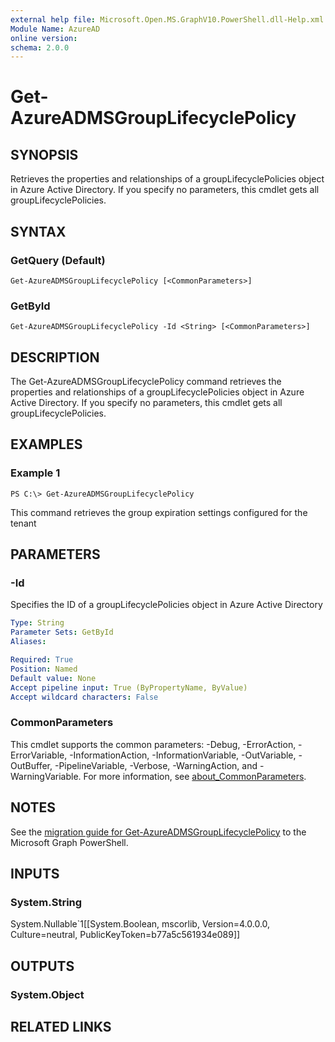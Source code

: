 ```yaml
---
external help file: Microsoft.Open.MS.GraphV10.PowerShell.dll-Help.xml
Module Name: AzureAD
online version:
schema: 2.0.0
---
```


# Get-AzureADMSGroupLifecyclePolicy

## SYNOPSIS
Retrieves the properties and relationships of a groupLifecyclePolicies object in Azure Active Directory.
If you specify no parameters, this cmdlet gets all groupLifecyclePolicies.

## SYNTAX

### GetQuery (Default)
```
Get-AzureADMSGroupLifecyclePolicy [<CommonParameters>]
```

### GetById
```
Get-AzureADMSGroupLifecyclePolicy -Id <String> [<CommonParameters>]
```

## DESCRIPTION
The Get-AzureADMSGroupLifecyclePolicy command retrieves the properties and relationships of a groupLifecyclePolicies object in Azure Active Directory.
If you specify no parameters, this cmdlet gets all groupLifecyclePolicies.

## EXAMPLES

### Example 1
```
PS C:\> Get-AzureADMSGroupLifecyclePolicy
```

This command retrieves the group expiration settings configured for the tenant

## PARAMETERS

### -Id
Specifies the ID of a groupLifecyclePolicies object in Azure Active Directory

```yaml
Type: String
Parameter Sets: GetById
Aliases:

Required: True
Position: Named
Default value: None
Accept pipeline input: True (ByPropertyName, ByValue)
Accept wildcard characters: False
```

### CommonParameters
This cmdlet supports the common parameters: -Debug, -ErrorAction, -ErrorVariable, -InformationAction, -InformationVariable, -OutVariable, -OutBuffer, -PipelineVariable, -Verbose, -WarningAction, and -WarningVariable. For more information, see [about_CommonParameters](http://go.microsoft.com/fwlink/?LinkID=113216).

## NOTES

See the [migration guide for Get-AzureADMSGroupLifecyclePolicy](./migrate/Get-AzureADMSGroupLifecyclePolicy.md) to the Microsoft Graph PowerShell.

## INPUTS

### System.String
System.Nullable\`1\[\[System.Boolean, mscorlib, Version=4.0.0.0, Culture=neutral, PublicKeyToken=b77a5c561934e089\]\]

## OUTPUTS

### System.Object

## RELATED LINKS
